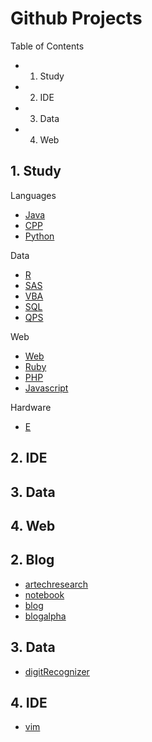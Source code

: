 Github Projects
======

Table of Contents
- 1. Study
- 2. IDE
- 3. Data
- 4. Web

## 1. Study

Languages
-  [Java](https://github.com/KellyChan/Java)
-  [CPP](https://github.com/KellyChan/CPP)
-  [Python](https://github.com/KellyChan/Python)

Data
-  [R](https://github.com/KellyChan/R)
-  [SAS](https://github.com/KellyChan/SAS)
-  [VBA](https://github.com/KellyChan/VBA)
-  [SQL](https://github.com/KellyChan/SQL)
-  [QPS](https://github.com/KellyChan/QPS)

Web
-  [Web](https://github.com/KellyChan/Web)
-  [Ruby](https://github.com/KellyChan/Ruby)
-  [PHP](https://github.com/KellyChan/PHP)
-  [Javascript](https://github.com/KellyChan/Javascript)

Hardware
-  [E](https://github.com/KellyChan/E)

## 2. IDE
## 3. Data
## 4. Web


## 2. Blog
- [artechresearch](https://github.com/KellyChan/artechresearch)
- [notebook](https://github.com/KellyChan/notebook)
- [blog](https://github.com/KellyChan/blog)
- [blogalpha](https://github.com/KellyChan/blogalpha)

## 3. Data
- [digitRecognizer](https://github.com/KellyChan/digitRecognizer)

## 4. IDE
- [vim](https://github.com/KellyChan/vim)
